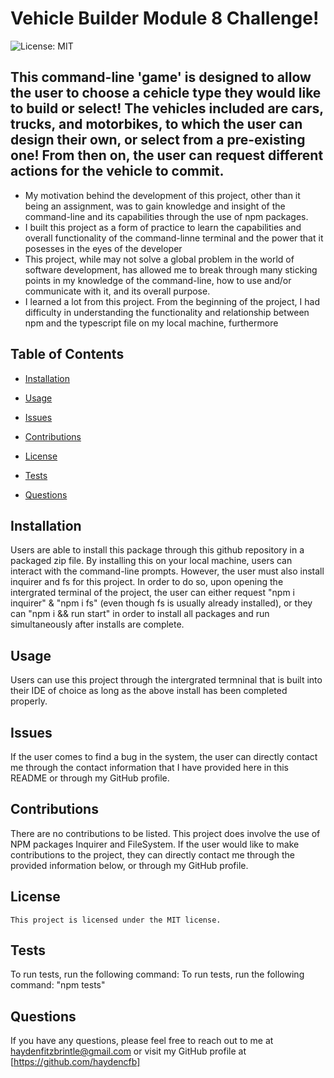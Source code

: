 
  # Vehicle Builder Module 8 Challenge!
  ![License: MIT](https://img.shields.io/badge/License-MIT-yellow.svg)

  ## This command-line 'game' is designed to allow the user to choose a cehicle type they would like to build or select! The vehicles included are cars, trucks, and motorbikes, to which the user can design their own, or select from a pre-existing one! From then on, the user can request different actions for the vehicle to commit.

  - My motivation behind the development of this project, other than it being an assignment, was to gain knowledge and insight of the command-line and its capabilities through the use of npm packages.
  - I built this project as a form of practice to learn the capabilities and overall functionality of the command-linne terminal and the power that it posesses in the eyes of the developer
  - This project, while may not solve a global problem in the world of software development, has allowed me to break through many sticking points in my knowledge of the command-line, how to use and/or communicate with it, and its overall purpose. 
  - I learned a lot from this project. From the beginning of the project, I had difficulty in understanding the functionality and relationship between npm and the typescript file on my local machine, furthermore 

  ## Table of Contents
  - [Installation](#installation)
  - [Usage](#usage)
  - [Issues](#issues)
  - [Contributions](#contributions)
  
 - [License](#license)
  - [Tests](#tests)
  - [Questions](#questions)

  ## Installation
  Users are able to install this package through this github repository in a packaged zip file. By installing this on your local machine, users can interact with the command-line prompts. However, the user must also install inquirer and fs for this project. In order to do so, upon opening the intergrated terminal of the project, the user can either request "npm i inquirer" & "npm i fs" (even though fs is usually already installed), or they can "npm i && run start" in order to install all packages and run simultaneously after installs are complete. 

  ## Usage
  Users can use this project through the intergrated termninal that is built into their IDE of choice as long as the above install has been completed properly. 

  ## Issues
  If the user comes to find a bug in the system, the user can directly contact me through the contact information that I have provided here in this README or through my GitHub profile. 

  ## Contributions
  There are no contributions to be listed. This project does involve the use of NPM packages Inquirer and FileSystem. If the user would like to make contributions to the project, they can directly contact me through the provided information below, or through my GitHub profile. 

  ## License
    This project is licensed under the MIT license.

  ## Tests
  To run tests, run the following command: To run tests, run the following command: "npm tests"

  ## Questions
  If you have any questions, please feel free to reach out to me at haydenfitzbrintle@gmail.com or visit my GitHub profile at [https://github.com/haydencfb]
